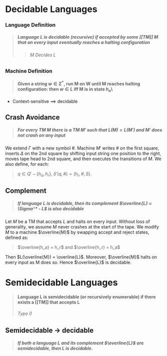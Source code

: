 # Decidable Languages

### Language Definition
> ##### Language L is decidable (recursive) if accepted by some [[TM]] M that on every input eventually reaches a halting configuration
>>######  M Decides L

### Machine Definition
> #### Given a string $w ∈ Σ^*$, run M on W until M reaches halting configuration: then $w∈L$ iff M is in state $h_a$\

- Context-sensitive $\implies$ decidable

## Crash Avoidance
> ##### For every TM $M$ there is a TM $M'$ such that $L(M) = L(M')$ and $M'$ does not crash on any input

We extend $\Gamma$ with a new symbol $\#$. Machine $M'$ writes $\#$ on the first square, inserts $\Delta$ on the 2nd square by shifting input string one position to the right, moves tape head to 2nd square, and then executes the transitions of $M$. We also define, for each:

> $q \in Q' - \{h_a, h_r\},\ \delta'(q,\#) = (h_r,\#,S)$.

## Complement
> ##### If language L is decidable, then its complement $\overline{L} = \Sigma^* - L$ is also decidable

Let $M$ be a TM that accepts $L$ and halts on every input. Without loss of generality, we assume $M$ never crashes at the start of the tape. We modify $M$ to a machine $\overline{M}$ by swapping accept and reject states, defined as:

> $\overline{h_a} = h_r$ and $\overline{h_r} = h_a$

Then $L(\overline{M}) = \overline{L}$. Moreover, $\overline{M}$ halts on every input as M does so. Hence $\overline{L}$ is decidable.

# Semidecidable Languages

> #### Language L is semidecidable (or recursively enumerable) if there exists a [[TM]] that accepts L
> ###### Type 0

## Semidecidable → decidable
> ##### If both a language $L$ and its complement $\overline{L}$ are semidecidable, then $L$ is decidable.